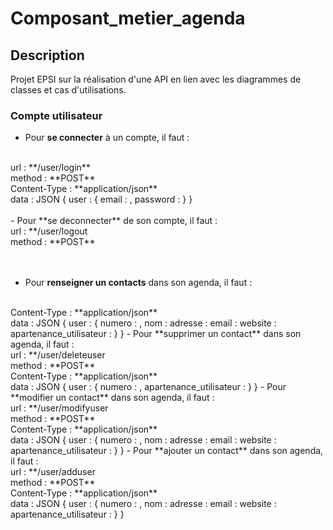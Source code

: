# Composant_metier_agenda



## Description

Projet EPSI sur la réalisation d'une API en lien avec les diagrammes de classes et cas d'utilisations.


### Compte utilisateur
- Pour **se connecter** à un compte, il faut :
<br>
url : **/user/login**<br>
method : **POST**<br>
Content-Type : **application/json**<br>
data : JSON
{
    user : {
        email : <your_email>,
        password : <your_password>
    }
}
<br><br>
- Pour **se deconnecter** de son compte, il faut :
<br>
url : **/user/logout<br>
method : **POST**<br>
<br><br>

- Pour **renseigner un contacts** dans son agenda, il faut :
<br>
Content-Type : **application/json**<br>
data : JSON
{
    user : {
        numero : <numero>,
        nom : <nom>
        adresse : <adresse>
        email : <email>
        website : <website>
        apartenance_utilisateur : <utilisateur connecte>
    }
}
  - Pour **supprimer un contact** dans son agenda, il faut :
<br>
  url : **/user/deleteuser<br>
method : **POST**<br>
Content-Type : **application/json**<br>
data : JSON
{
    user : {
        numero : <numero>,
        apartenance_utilisateur : <utilisateur connecte>
    }
}
    - Pour **modifier un contact** dans son agenda, il faut :
<br>
    url : **/user/modifyuser<br>
method : **POST**<br>
Content-Type : **application/json**<br>
data : JSON
{
    user : {
        numero : <numero>,
        nom : <nom>
        adresse : <adresse>
        email : <email>
        website : <website>
        apartenance_utilisateur : <utilisateur connecte>
    }
}
      - Pour **ajouter un contact** dans son agenda, il faut :
<br>
    url : **/user/adduser<br>
method : **POST**<br>
Content-Type : **application/json**<br>
data : JSON
{
    user : {
        numero : <numero>,
        nom : <nom>
        adresse : <adresse>
        email : <email>
        website : <website>
        apartenance_utilisateur : <utilisateur connecte>
    }
}
